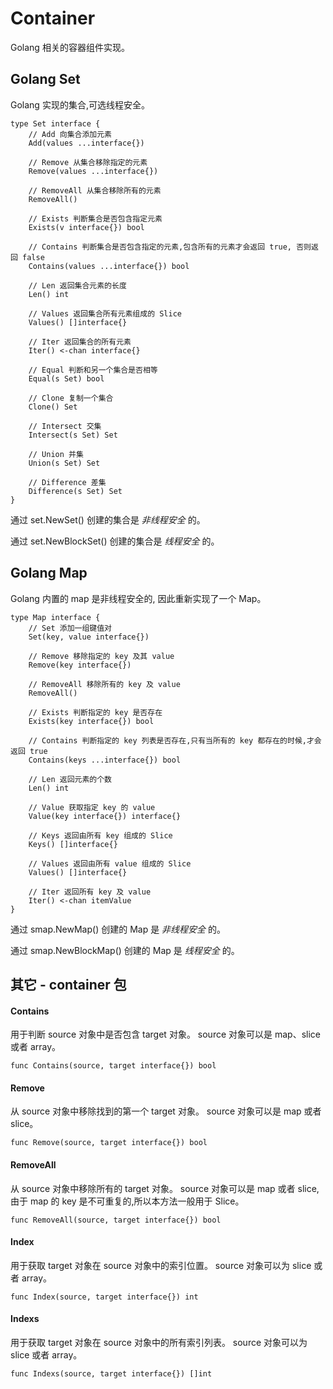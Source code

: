 # Container
Golang 相关的容器组件实现。

## Golang Set
Golang 实现的集合,可选线程安全。


```
type Set interface {
	// Add 向集合添加元素
	Add(values ...interface{})

	// Remove 从集合移除指定的元素
	Remove(values ...interface{})

	// RemoveAll 从集合移除所有的元素
	RemoveAll()

	// Exists 判断集合是否包含指定元素
	Exists(v interface{}) bool

	// Contains 判断集合是否包含指定的元素,包含所有的元素才会返回 true, 否则返回 false
	Contains(values ...interface{}) bool

	// Len 返回集合元素的长度
	Len() int

	// Values 返回集合所有元素组成的 Slice
	Values() []interface{}

	// Iter 返回集合的所有元素
	Iter() <-chan interface{}

	// Equal 判断和另一个集合是否相等
	Equal(s Set) bool

	// Clone 复制一个集合
	Clone() Set

	// Intersect 交集
	Intersect(s Set) Set

	// Union 并集
	Union(s Set) Set

	// Difference 差集
	Difference(s Set) Set
}
```

通过 set.NewSet() 创建的集合是 *非线程安全* 的。
 
通过 set.NewBlockSet() 创建的集合是 *线程安全* 的。

## Golang Map
Golang 内置的 map 是非线程安全的, 因此重新实现了一个 Map。

```
type Map interface {
	// Set 添加一组键值对
	Set(key, value interface{})

	// Remove 移除指定的 key 及其 value
	Remove(key interface{})

	// RemoveAll 移除所有的 key 及 value
	RemoveAll()

	// Exists 判断指定的 key 是否存在
	Exists(key interface{}) bool

	// Contains 判断指定的 key 列表是否存在,只有当所有的 key 都存在的时候,才会返回 true
	Contains(keys ...interface{}) bool

	// Len 返回元素的个数
	Len() int

	// Value 获取指定 key 的 value
	Value(key interface{}) interface{}

	// Keys 返回由所有 key 组成的 Slice
	Keys() []interface{}

	// Values 返回由所有 value 组成的 Slice
	Values() []interface{}

	// Iter 返回所有 key 及 value
	Iter() <-chan itemValue
}
```

通过 smap.NewMap() 创建的 Map 是 *非线程安全* 的。

通过 smap.NewBlockMap() 创建的 Map 是 *线程安全* 的。

## 其它 - container 包


#### Contains
用于判断 source 对象中是否包含 target 对象。
source 对象可以是 map、slice 或者 array。

```
func Contains(source, target interface{}) bool
```

#### Remove
从 source 对象中移除找到的第一个 target 对象。
source 对象可以是 map 或者 slice。

```
func Remove(source, target interface{}) bool
```

#### RemoveAll
从 source 对象中移除所有的 target 对象。
source 对象可以是 map 或者 slice,由于 map 的 key 是不可重复的,所以本方法一般用于 Slice。

```
func RemoveAll(source, target interface{}) bool
```

#### Index
用于获取 target 对象在 source 对象中的索引位置。
source 对象可以为 slice 或者 array。

```
func Index(source, target interface{}) int
```

#### Indexs
用于获取 target 对象在 source 对象中的所有索引列表。
source 对象可以为 slice 或者 array。

```
func Indexs(source, target interface{}) []int
```